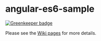 # angular-es6-sample

[![Greenkeeper badge](https://badges.greenkeeper.io/hantsy/angular-es6-sample.svg)](https://greenkeeper.io/)

Please see the [Wiki pages](https://github.com/hantsy/angular-es6-sample/wiki) for more details.
